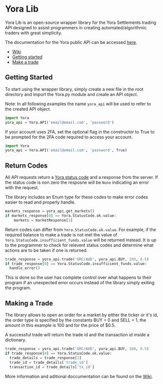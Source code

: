 # Yora Lib #
Yora Lib is an open-source wrapper library for the Yora Settlements trading API designed to assist programmers in creating automated/algorithmic traders with great simplicity.

The documentation for the Yora public API can be accessed [here](https://api.yora.tech/openapi).

* [Wiki](https://github.com/Yora-Settlements/Yora-Lib#getting-started)
* [Getting started](https://github.com/Yora-Settlements/Yora-Lib#getting-started)
* [Make a trade](https://github.com/Yora-Settlements/Yora-Lib#make-a-trade)

## Getting Started ##
To start using the wrapper library, simply create a new file in the root directory and import the Yora.py module and create an API object. 

Note: In all following examples the name ```yora_api``` will be used to refer to the created API object.
```python
import Yora
yora_api = Yora.API('email@email.com', 'password')
```

If your account uses 2FA, set the optional flag in the constructor to True to be prompted for the 2FA code required to access your account.
```python
import Yora
yora_api = Yora.API('email@email.com', 'password', True)
```

## Return Codes ##
All API requests return a [Yora status code](https://github.com/Yora-Settlements/Yora-Lib#getting-started) and a response from the server. If the status code is non zero the resposne will be ```None``` indicating an error with the request.

The library includes an Enum type for these codes to make error codes easier to read and properly handle.

```python
markets_response = yora_api.get_markets()
if markets_response[0] == Yora.StatusCode.ok.value:
    markets = marketResponse[1]
```

Return codes can differ from ```Yora.StatusCode.ok.value```. For example, if the required balance to make a trade is not met the value of ```Yora.StatusCode.insufficient_funds.value``` will be returned instead. It is up to the programmer to check for relevent status codes and determine what actions are to be taken if one is returned.

```python
trade_response = yora_api.trade('GRC/AUD', yora_api.BUY, 100, 0.5)
if trade_response[0] == Yora.StatusCode.insufficient_funds.value:
  handle_error()
```
This is done so the user has complete control over what happens to their program if an unexpected error occurs instead of the library simply exiting the program.

## Making a Trade ##
The library allows to open an order for a market by either the ticker or it's id, the order type is specified by the constants BUY = 0 and SELL = 1, the amount in this example is 100 and for the price of $0.5.

A successful trade will return the trade id and the transaction id inside a dictionary. 
```python
trade_response = yora_api.trade('GRC/AUD', yora_api.BUY, 100, 0.5)
if trade_response[0] == Yora.StatusCode.ok.value:
  trade_details = trade_response[1]
  trade_id = trade_details['trade_id']
  transaction_id = trade_details['tx_id']
```

More information and aditional doccumentation can be found on the [Wiki](https://github.com/Yora-Settlements/Yora-Lib#getting-started).
